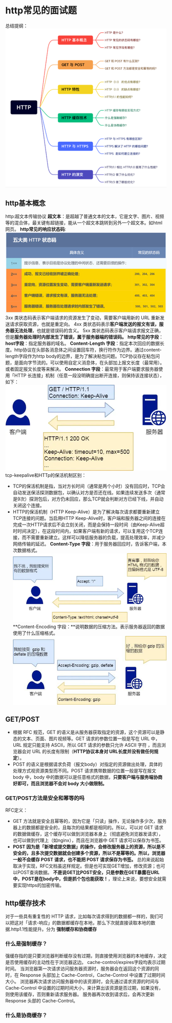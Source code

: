# http常见的面试题
总结提纲：
![提纲](http篇.assets/6b9bfd38d2684b3f9843ebabf8771212.png)
## http基本概念
http:超文本传输协议
**超文本**：是超越了普通文本的文本，它是文字、图片、视频等的混合体，最关键有超链接，能从一个超文本跳转到另外一个超文本。如html网页。
**http常见的响应状态码**:
![ 五大类 HTTP 状态码 ](http篇.assets/6-五大类HTTP状态码.png)
3xx 类状态码表示客户端请求的资源发生了变动，需要客户端用新的 URL 重新发送请求获取资源，也就是重定向。
4xx 类状态码表示**客户端发送的报文有误，服务器无法处理**，也就是错误码的含义。
5xx 类状态码表示客户端请求报文正确，但是**服务器处理时内部发生了错误，属于服务器端的错误码。**
**http常见的字段**：
**host字段**：指定服务器的域名。
**Content-Length 字段**：指定本次回应的数据长度。http协议在头部各消息体之间设置回车符，换行符作为边界。通过content-length字段作为http body的边界，是为了解决粘包问题。TCP协议存在粘包问题，是面向字节流的。可以使用自定义消息体，在头部加上报文长度（最常用）。或者固定报文长度等来解决。
**Connection 字段**：最常用于客户端要求服务器使用「HTTP 长连接」机制（任意一段没明确提出断开连接，则保持该连接状态），如下：
![img](http篇.assets/9-connection字段.png)
tcp-keepalive和HTTp的保活机制区别：
- TCP的保活机制是指，当对方长时间（通常是两个小时）没有回应时，TCP会自动发送保活探测数据包，以确认对方是否还在线。如果连续发送多次（通常是9次）探测包后，对方仍未回应，那么TCP就会判断对方已经下线，并自动关闭这个连接。
- HTTP的保活机制（HTTP Keep-Alive）是为了解决每次请求都要重新建立TCP连接的问题。当启用HTTP Keep-Alive时，客户端和服务器之间的连接在完成一次HTTP请求后不会立刻关闭，而是会保持一段时间（由Keep-Alive超时时间决定），在这段时间内，如果客户端有新的请求，可以复用这个TCP连接，而不需要重新建立。这样可以降低服务器的负载，提高处理效率，并减少网络传输的延迟。
**Content-Type 字段**：用于服务器回应时，告诉客户端，本次数据格式。
![img](http篇.assets/10-content-type字段.png)
**Content-Encoding 字段：**说明数据的压缩方法。表示服务器返回的数据使用了什么压缩格式。
![img](http篇.assets/11-content-encoding字段.png)
## GET/POST
- 根据 RFC 规范，GET 的语义是从服务器获取指定的资源，这个资源可以是静态的文本、页面、图片视频等。GET 请求的参数位置一般是写在 URL 中，URL 规定只能支持 ASCII，所以 GET 请求的参数只允许 ASCII 字符 ，而且浏览器会对 URL 的长度有限制（**HTTP协议本身对 URL长度并没有做任何规定**）。
- POST 的语义是根据请求负荷（报文body）对指定的资源做出处理，具体的处理方式视资源类型而不同。POST 请求携带数据的位置一般是写在报文 body 中，body 中的数据可以是任意格式的数据，**只要客户端与服务端协商好即可，而且浏览器不会对 body 大小做限制。**
### GET/POST方法是安全和幂等的吗
RFC定义：
- GET 方法就是安全且幂等的，因为它是「只读」操作，无论操作多少次，服务器上的数据都是安全的，且每次的结果都是相同的。所以，可以对 GET 请求的数据做缓存，这个缓存可以做到浏览器本身上（彻底避免浏览器发请求），也可以做到代理上（如nginx），而且在浏览器中 GET 请求可以保存为书签。
- **POST 因为是「新增或提交数据」的操作，会修改服务器上的资源，所以是不安全的，且多次提交数据就会创建多个资源，所以不是幂等的。所以，浏览器一般不会缓存 POST 请求，也不能把 POST 请求保存为书签。**
总的来说起始取决于实现，RFC文档虽这样规定。但是也可实现GET增加，修改资源；也可以POST查询数据。
**不是说GET比POST安全，只是参数在GET暴露在URL中，POST是在body中，但是抓个包也能获取！**，理论上来说，要想安全就需要实现https的加密传输。
## http缓存技术
对于一些具有重复性的 HTTP 请求，比如每次请求得到的数据都一样的，我们可以把这对「请求-响应」的数据都缓存在本地，那么下次就直接读取本地的数据.http1.1性能提升。分为 **强制缓存和协商缓存**
### 什么是强制缓存？
强缓存指的是只要浏览器判断缓存没有过期，则直接使用浏览器的本地缓存，决定是否使用缓存的主动性在于浏览器这边。
cache-control/expires字段均表示过期时间。
当浏览器第一次请求访问服务器资源时，服务器会在返回这个资源的同时，在 Response 头部加上 Cache-Control，Cache-Control 中设置了过期时间大小。
浏览器再次请求访问服务器中的该资源时，会先通过请求资源的时间与 Cache-Control 中设置的过期时间大小，来计算出该资源是否过期，如果没有，则使用该缓存，否则重新请求服务器。 
服务器再次收到请求后，会再次更新 Response 头部的 Cache-Control。
### 什么是协商缓存？
